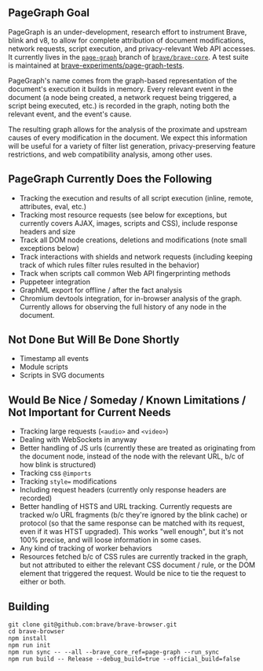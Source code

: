 PageGraph Goal
---
PageGraph is an under-development, research effort to instrument Brave, blink and v8, to allow for complete attribution of document modifications, network requests, script execution, and privacy-relevant Web API accesses.
It currently lives in the [`page-graph`](https://github.com/brave/brave-core/tree/page-graph/) branch of [`brave/brave-core`](https://github.com/brave/brave-core).  A test suite is maintained at [brave-experiments/page-graph-tests](https://github.com/brave-experiments/page-graph-tests).

PageGraph's name comes from the graph-based representation of the document's execution it builds in memory.  Every relevant event in the document (a node being created, a network request being triggered, a script being executed, etc.) is recorded in the graph, noting both the relevant event, and the event's cause.

The resulting graph allows for the analysis of the proximate and upstream causes of every modification in the document. We expect this information will be useful for a variety of filter list generation, privacy-preserving feature restrictions, and web compatibility analysis, among other uses.

PageGraph Currently Does the Following
---
* Tracking the execution and results of all script execution (inline, remote, attributes, eval, etc.)
* Tracking most resource requests (see below for exceptions, but currently covers AJAX, images, scripts and CSS), include response headers and size
* Track all DOM node creations, deletions and modifications (note small exceptions below)
* Track interactions with shields and network requests (including keeping track of which rules filter rules resulted in the behavior)
* Track when scripts call common Web API fingerprinting methods
* Puppeteer integration
* GraphML export for offline / after the fact analysis
* Chromium devtools integration, for in-browser analysis of the graph.  Currently allows for observing the full history of any node in the document.

Not Done But Will Be Done Shortly
---
* Timestamp all events
* Module scripts
* Scripts in SVG documents

Would Be Nice / Someday / Known Limitations / Not Important for Current Needs
---
* Tracking large requests (`<audio>` and `<video>`)
* Dealing with WebSockets in anyway
* Better handling of JS urls (currently these are treated as originating from the document node, instead of the node with the relevant URL, b/c of how blink is structured)
* Tracking css `@imports`
* Tracking `style=` modifications
* Including request headers (currently only response headers are recorded)
* Better handling of HSTS and URL tracking. Currently requests are tracked w/o URL fragments (b/c they're ignored by the blink cache) or protocol (so that the same response can be matched with its request, even if it was HTST upgraded).  This works "well enough", but it's not 100% precise, and will loose information in some cases.
* Any kind of tracking of worker behaviors
* Resources fetched b/c of CSS rules are currently tracked in the graph, but not attributed to either the relevant CSS document / rule, or the DOM element that triggered the request.  Would be nice to tie the request to either or both.

Building
---
```
git clone git@github.com:brave/brave-browser.git
cd brave-browser
npm install
npm run init
npm run sync -- --all --brave_core_ref=page-graph --run_sync
npm run build -- Release --debug_build=true --official_build=false
```